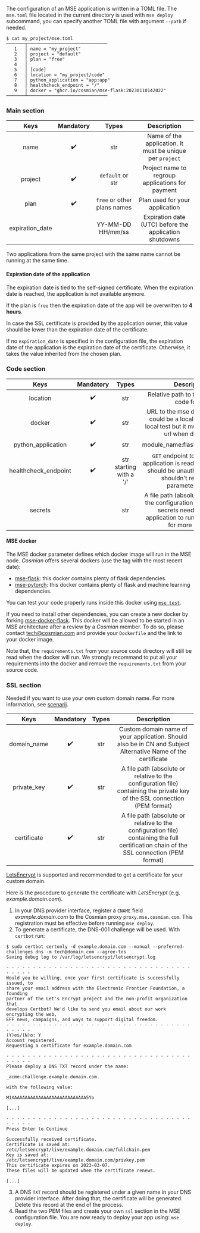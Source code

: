 The configuration of an MSE application is written in a TOML file.
The `mse.toml` file located in the current directory is used with `mse deploy` subcommand, you can specify another TOML file with argument `--path` if needed.

```{.bash}
$ cat my_project/mse.toml
───────┬──────────────────────────────
   1   │ name = "my_project"
   2   │ project = "default"
   3   │ plan = "free"
   4   │
   5   │ [code]
   6   │ location = "my_project/code"
   7   │ python_application = "app:app"
   8   │ healthcheck_endpoint = "/"
   9   | docker = "ghcr.io/cosmian/mse-flask:20230110142022"
───────┴──────────────────────────────
```

### Main section

|      Keys       | Mandatory |            Types            |                       Description                        |
| :-------------: | :-------: | :-------------------------: | :------------------------------------------------------: |
|      name       |     ✔️     |             str             | Name of the application. It must be unique per `project` |
|     project     |     ✔️     |      `default` or str       |     Project name to regroup applications for payment     |
|      plan       |     ✔️     | `free` or other plans names |              Plan used for your application              |
| expiration_date |           |      YY-MM-DD HH/mm/ss      |  Expiration date (UTC) before the application shutdowns  |


Two applications from the same project with the same name cannot be running at the same time.

#### Expiration date of the application

The expiration date is tied to the self-signed certificate. When the expiration date is reached, the application is not available anymore.

If the plan is `free` then the expiration date of the app will be overwritten to **4 hours**.

In case the SSL certificate is provided by the application owner, this value should be lower than the expiration date of the certificate.

If no `expiration_date` is specified in the configuration file, the expiration date of the application is the expiration date of the certificate.
Otherwise, it takes the value inherited from the chosen plan.

### Code section

|         Keys         | Mandatory |          Types          |                                                                            Description                                                                            |
| :------------------: | :-------: | :---------------------: | :---------------------------------------------------------------------------------------------------------------------------------------------------------------: |
|       location       |     ✔️     |           str           |                                                           Relative path to the application code folder                                                            |
|        docker        |     ✔️     |           str           |                       URL to the mse docker to run. It could be a local docker to run local test but it must be a remote url when deploying                       |
|  python_application  |     ✔️     |           str           |                                                                  module_name:flask_variable_name                                                                  |
| healthcheck_endpoint |     ✔️     | str starting with a '/' |              `GET` endpoint to check if the application is ready. This endpoint should be unauthenticated and shouldn't require any parameters/data.              |
|       secrets        |           |           str           | A file path (absolute or relative to the configuration file) containing secrets needed by your application to run. See [this page](develop.md) for more  details. |

#### MSE docker

The MSE docker parameter defines which docker image will run in the MSE node. *Cosmian* offers several dockers (use the tag with the most recent date): 

- [mse-flask](https://github.com/Cosmian/mse-docker-flask/pkgs/container/mse-flask): this docker contains plenty of flask dependencies.
- [mse-pytorch](https://github.com/Cosmian/mse-docker-pytorch/pkgs/container/mse-pytorch): this docker contains plenty of flask and machine learning dependencies.

You can test your code properly runs inside this docker using [`mse test`](subcommand/test.md).

If you need to install other dependencies, you can create a new docker by forking [mse-docker-flask](https://github.com/Cosmian/mse-docker-flask). 
This docker will be allowed to be started in an MSE architecture after a review by a *Cosmian* member. To do so, please contact tech@cosmian.com and provide your `Dockerfile` and the link to your docker image.

Note that, the `requirements.txt` from your source code directory will still be read when the docker will run. We strongly recommand to put all your requirements into the docker and remove the `requirements.txt` from your source code.


### SSL section

Needed if you want to use your own custom domain name. 
For more information, see [scenarii](scenarios.md).

|    Keys     | Mandatory | Types |                                                               Description                                                               |
| :---------: | :-------: | :---: | :-------------------------------------------------------------------------------------------------------------------------------------: |
| domain_name |     ✔️     |  str  |              Custom domain name of your application. Should also be in CN and Subject Alternative Name of the certificate               |
| private_key |     ✔️     |  str  |       A file path (absolute or relative to the configuration file) containing the private key of the SSL connection (PEM format)        |
| certificate |     ✔️     |  str  | A file path (absolute or relative to the configuration file) containing the full certification chain of the SSL connection (PEM format) |

[LetsEncrypt](https://letsencrypt.org/getting-started/) is supported and recommended to get a certificate for your custom domain.

Here is the procedure to generate the certificate with *LetsEncrypt* (e.g. *example.domain.com*).

1. In your DNS provider interface, register a `CNAME` field *example.domain.com* to the Cosmian proxy `proxy.mse.cosmian.com`. This registration must be effective before running `mse deploy`.
2. To generate a certificate, the DNS-001 challenge will be used. With `certbot` run:
```{.console}
$ sudo certbot certonly -d example.domain.com --manual --preferred-challenges dns -m tech@domain.com --agree-tos
Saving debug log to /var/log/letsencrypt/letsencrypt.log

- - - - - - - - - - - - - - - - - - - - - - - - - - - - - - - - - - - - - - - -
Would you be willing, once your first certificate is successfully issued, to
share your email address with the Electronic Frontier Foundation, a founding
partner of the Let's Encrypt project and the non-profit organization that
develops Certbot? We'd like to send you email about our work encrypting the web,
EFF news, campaigns, and ways to support digital freedom.
- - - - - - - - - - - - - - - - - - - - - - - - - - - - - - - - - - - - - - - -
(Y)es/(N)o: Y
Account registered.
Requesting a certificate for example.domain.com

- - - - - - - - - - - - - - - - - - - - - - - - - - - - - - - - - - - - - - - -
Please deploy a DNS TXT record under the name:

_acme-challenge.example.domain.com.

with the following value:

M1XAAAAAAAAAAAAAAAAAAAAAAAAAAA5Yo

[...]

- - - - - - - - - - - - - - - - - - - - - - - - - - - - - - - - - - - - - - - -
Press Enter to Continue

Successfully received certificate.
Certificate is saved at: /etc/letsencrypt/live/example.domain.com/fullchain.pem
Key is saved at:         /etc/letsencrypt/live/example.domain.com/privkey.pem
This certificate expires on 2023-03-07.
These files will be updated when the certificate renews.

[...]
```

3. A DNS `TXT` record should be registered under a given name in your DNS provider interface. After doing that, the certificate will be generated. Delete this record at the end of the process.
4. Read the two PEM files and create your own `ssl` section in the MSE configuration file. You are now ready to deploy your app using: `mse deploy`.

